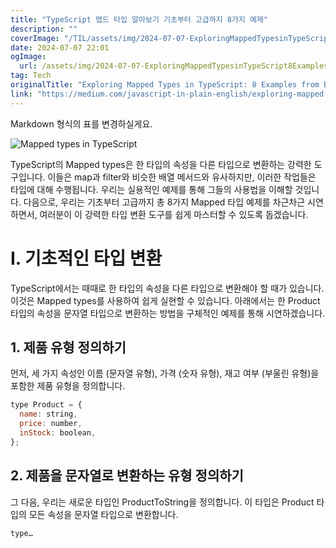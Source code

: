 ```yaml
---
title: "TypeScript 맵드 타입 알아보기 기초부터 고급까지 8가지 예제"
description: ""
coverImage: "/TIL/assets/img/2024-07-07-ExploringMappedTypesinTypeScript8ExamplesfromBasictoAdvanced_0.png"
date: 2024-07-07 22:01
ogImage:
  url: /assets/img/2024-07-07-ExploringMappedTypesinTypeScript8ExamplesfromBasictoAdvanced_0.png
tag: Tech
originalTitle: "Exploring Mapped Types in TypeScript: 8 Examples from Basic to Advanced"
link: "https://medium.com/javascript-in-plain-english/exploring-mapped-types-in-typescript-8-examples-from-basic-to-advanced-b3b409172c35"
---
```


Markdown 형식의 표를 변경하실게요.

![Mapped types in TypeScript](/TIL/assets/img/2024-07-07-ExploringMappedTypesinTypeScript8ExamplesfromBasictoAdvanced_0.png)

TypeScript의 Mapped types은 한 타입의 속성을 다른 타입으로 변환하는 강력한 도구입니다. 이들은 map과 filter와 비슷한 배열 메서드와 유사하지만, 이러한 작업들은 타입에 대해 수행됩니다. 우리는 실용적인 예제를 통해 그들의 사용법을 이해할 것입니다. 다음으로, 우리는 기초부터 고급까지 총 8가지 Mapped 타입 예제를 차근차근 시연하면서, 여러분이 이 강력한 타입 변환 도구를 쉽게 마스터할 수 있도록 돕겠습니다.

# I. 기초적인 타입 변환

TypeScript에서는 때때로 한 타입의 속성을 다른 타입으로 변환해야 할 때가 있습니다. 이것은 Mapped types를 사용하여 쉽게 실현할 수 있습니다. 아래에서는 한 Product 타입의 속성을 문자열 타입으로 변환하는 방법을 구체적인 예제를 통해 시연하겠습니다.

<!-- TIL 수평 -->

<ins class="adsbygoogle"
     style="display:block"
     data-ad-client="ca-pub-4877378276818686"
     data-ad-slot="1549334788"
     data-ad-format="auto"
     data-full-width-responsive="true"></ins>

<script>
(adsbygoogle = window.adsbygoogle || []).push({});
</script>

## 1. 제품 유형 정의하기

먼저, 세 가지 속성인 이름 (문자열 유형), 가격 (숫자 유형), 재고 여부 (부울린 유형)을 포함한 제품 유형을 정의합니다.

```js
type Product = {
  name: string,
  price: number,
  inStock: boolean,
};
```

## 2. 제품을 문자열로 변환하는 유형 정의하기

<!-- TIL 수평 -->

<ins class="adsbygoogle"
     style="display:block"
     data-ad-client="ca-pub-4877378276818686"
     data-ad-slot="1549334788"
     data-ad-format="auto"
     data-full-width-responsive="true"></ins>

<script>
(adsbygoogle = window.adsbygoogle || []).push({});
</script>

그 다음, 우리는 새로운 타입인 ProductToString을 정의합니다. 이 타입은 Product 타입의 모든 속성을 문자열 타입으로 변환합니다.

```js
type…
```
